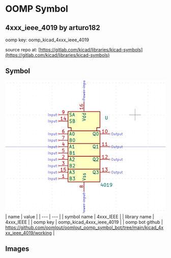 # OOMP Symbol  
## 4xxx_ieee_4019  by arturo182  
  
oomp key: oomp_kicad_4xxx_ieee_4019  
  
source repo at: [https://gitlab.com/kicad/libraries/kicad-symbols](https://gitlab.com/kicad/libraries/kicad-symbols)  
## Symbol  
  
[![working.png](working_600.png)](working.png)  
| name | value | 
| --- | --- | 
| symbol name | 4xxx_IEEE | 
| library name | 4xxx_IEEE | 
| oomp key | oomp_kicad_4xxx_ieee_4019 | 
| oomp bot github | https://github.com/oomlout/oomlout_oomp_symbol_bot/tree/main/kicad_4xxx_ieee_4019/working | 
## Images  
